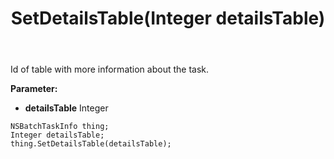 ﻿---
uid: crmscript_ref_NSBatchTaskInfo_SetDetailsTable
title: SetDetailsTable(Integer detailsTable)
intellisense: NSBatchTaskInfo.SetDetailsTable
keywords: NSBatchTaskInfo, GetDetailsTable
so.topic: reference
---

Id of table with more information about the task.

**Parameter:** 
 - **detailsTable** Integer

```crmscript
NSBatchTaskInfo thing;
Integer detailsTable;
thing.SetDetailsTable(detailsTable);
```

